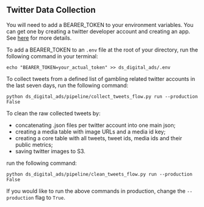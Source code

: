## Twitter Data Collection

You will need to add a BEARER_TOKEN to your environment variables. You can get one by creating a twitter developer account and creating an app. See [here](https://developer.twitter.com/en/docs/twitter-api/getting-started/getting-access-to-the-twitter-api) for more details.

To add a BEARER_TOKEN to an `.env` file at the root of your directory, run the following command in your terminal:

```
echo "BEARER_TOKEN=your_actual_token" >> ds_digital_ads/.env
```

To collect tweets from a defined list of gambling related twitter accounts in the last seven days, run the following command:

```
python ds_digital_ads/pipeline/collect_tweets_flow.py run --production False
```

To clean the raw collected tweets by: 
- concatenating .json files per twitter account into one main json;
- creating a media table with image URLs and a media id key;
- creating a core table with all tweets, tweet ids, media ids and their public metrics;
- saving twitter images to S3.

run the following command:

```
python ds_digital_ads/pipeline/clean_tweets_flow.py run --production False
```

If you would like to run the above commands in production, change the `--production` flag to `True`.
